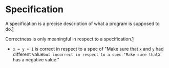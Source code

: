 
# Specification

A specification is a precise description of what a program is supposed to do.[1]

Correctness is only meaningful in respect to a specification.[1]

*   `x = y + 1` is correct in respect to a spec of "Make sure that `x` and `y` had different value` but incorrect in respect to a spec "Make sure that `x` has a negative value."

[1]: . "Meyer, 1997, 'Object Oriented Software Construction', pg 355'"
